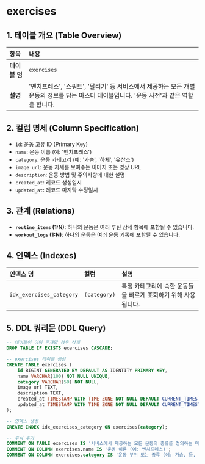 # exercises

## 1. 테이블 개요 (Table Overview)
| 항목 | 내용 |
| :--- | :--- |
| **테이블 명** | `exercises` |
| **설명** | '벤치프레스', '스쿼트', '달리기' 등 서비스에서 제공하는 모든 개별 운동의 정보를 담는 마스터 테이블입니다. '운동 사전'과 같은 역할을 합니다. |

## 2. 컬럼 명세 (Column Specification)
- `id`: 운동 고유 ID (Primary Key)
- `name`: 운동 이름 (예: '벤치프레스')
- `category`: 운동 카테고리 (예: '가슴', '하체', '유산소')
- `image_url`: 운동 자세를 보여주는 이미지 또는 영상 URL
- `description`: 운동 방법 및 주의사항에 대한 설명
- `created_at`: 레코드 생성일시
- `updated_at`: 레코드 마지막 수정일시

## 3. 관계 (Relations)
- **`routine_items` (1:N)**: 하나의 운동은 여러 루틴 상세 항목에 포함될 수 있습니다.
- **`workout_logs` (1:N)**: 하나의 운동은 여러 운동 기록에 포함될 수 있습니다.

## 4. 인덱스 (Indexes)
| 인덱스 명 | 컬럼 | 설명 |
| :--- | :--- | :--- |
| `idx_exercises_category` | `(category)` | 특정 카테고리에 속한 운동들을 빠르게 조회하기 위해 사용됩니다. |

## 5. DDL 쿼리문 (DDL Query)
```sql
-- 테이블이 이미 존재할 경우 삭제
DROP TABLE IF EXISTS exercises CASCADE;

-- exercises 테이블 생성
CREATE TABLE exercises (
    id BIGINT GENERATED BY DEFAULT AS IDENTITY PRIMARY KEY,
    name VARCHAR(100) NOT NULL UNIQUE,
    category VARCHAR(50) NOT NULL,
    image_url TEXT,
    description TEXT,
    created_at TIMESTAMP WITH TIME ZONE NOT NULL DEFAULT CURRENT_TIMESTAMP,
    updated_at TIMESTAMP WITH TIME ZONE NOT NULL DEFAULT CURRENT_TIMESTAMP
);

-- 인덱스 생성
CREATE INDEX idx_exercises_category ON exercises(category);

-- 주석 추가
COMMENT ON TABLE exercises IS '서비스에서 제공하는 모든 운동의 종류를 정의하는 마스터 테이블';
COMMENT ON COLUMN exercises.name IS '운동 이름 (예: 벤치프레스)';
COMMENT ON COLUMN exercises.category IS '운동 부위 또는 종류 (예: 가슴, 등, 유산소)';
```